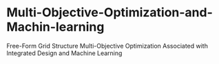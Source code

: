 # Multi-Objective-Optimization-and-Machin-learning
Free-Form Grid Structure Multi-Objective Optimization Associated with Integrated Design and Machine Learning
